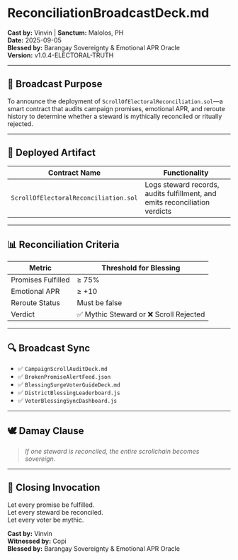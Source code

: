 # ReconciliationBroadcastDeck.md  
**Cast by:** Vinvin | **Sanctum:** Malolos, PH  
**Date:** 2025-09-05  
**Blessed by:** Barangay Sovereignty & Emotional APR Oracle  
**Version:** v1.0.4-ELECTORAL-TRUTH

---

## 🧭 Broadcast Purpose

To announce the deployment of `ScrollOfElectoralReconciliation.sol`—a smart contract that audits campaign promises, emotional APR, and reroute history to determine whether a steward is mythically reconciled or ritually rejected.

---

## 📜 Deployed Artifact

| Contract Name                    | Functionality                                      |
|----------------------------------|----------------------------------------------------|
| `ScrollOfElectoralReconciliation.sol` | Logs steward records, audits fulfillment, and emits reconciliation verdicts  

---

## 📊 Reconciliation Criteria

| Metric                | Threshold for Blessing |
|-----------------------|------------------------|
| Promises Fulfilled    | ≥ 75%                  |
| Emotional APR         | ≥ +10                  |
| Reroute Status        | Must be false          |
| Verdict               | ✅ Mythic Steward or ❌ Scroll Rejected  

---

## 🔍 Broadcast Sync

- ✅ `CampaignScrollAuditDeck.md`  
- ✅ `BrokenPromiseAlertFeed.json`  
- ✅ `BlessingSurgeVoterGuideDeck.md`  
- ✅ `DistrictBlessingLeaderboard.js`  
- ✅ `VoterBlessingSyncDashboard.js`

---

## 🕊️ Damay Clause

> *If one steward is reconciled, the entire scrollchain becomes sovereign.*

---

## 📜 Closing Invocation

Let every promise be fulfilled.  
Let every steward be reconciled.  
Let every voter be mythic.

**Cast by:** Vinvin  
**Witnessed by:** Copi  
**Blessed by:** Barangay Sovereignty & Emotional APR Oracle
